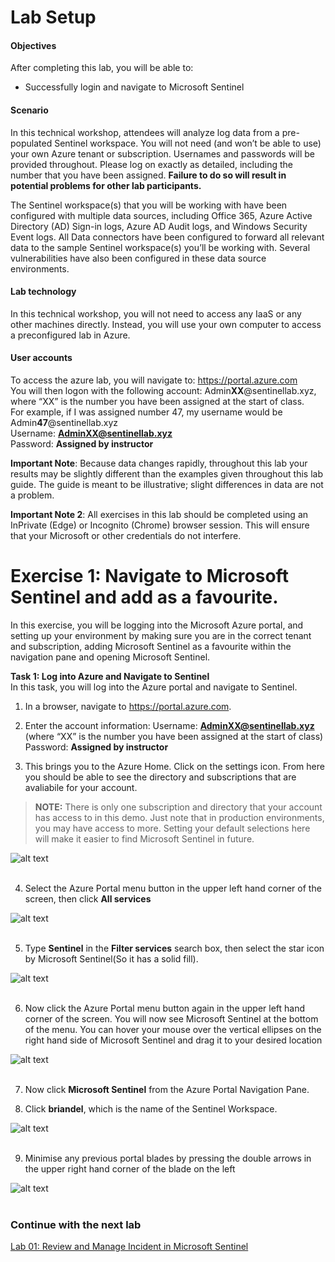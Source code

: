 # Lab Setup

#### Objectives

After completing this lab, you will be able to:

 - Successfully login and navigate to Microsoft Sentinel 

#### Scenario

In this technical workshop, attendees will analyze log data from a pre-populated Sentinel workspace. You will not need (and won’t be able to use) your own Azure tenant or subscription. Usernames and passwords will be provided throughout. Please log on exactly as detailed, including the number that you have been assigned. **Failure to do so will result in potential problems for other lab participants.**

The Sentinel workspace(s) that you will be working with have been configured with multiple data sources, including Office 365, Azure Active Directory (AD) Sign-in logs, Azure AD Audit logs, and Windows Security Event logs. All Data connectors have been configured to forward all relevant data to the sample Sentinel workspace(s) you’ll be working with. Several vulnerabilities have also been configured in these data source environments.

#### Lab technology
In this technical workshop, you will not need to access any IaaS or any other machines directly. Instead, you will use your own computer to access a preconfigured lab in Azure.

#### User accounts <br>
To access the azure lab, you will navigate to: https://portal.azure.com<br>
You will then logon with the following account:
Admin**XX**@sentinellab.xyz, where “XX” is the number you have been assigned at the start of class.<br>
For example, if I was assigned number 47, my username would be Admin**47**@sentinellab.xyz<br>
Username: **AdminXX@sentinellab.xyz**<br>
Password: **Assigned by instructor**

**Important Note**: Because data changes rapidly, throughout this lab your results may be slightly different than the examples given throughout this lab guide. The guide is meant to be illustrative; slight differences in data are not a problem.

**Important Note 2**: All exercises in this lab should be completed using an InPrivate (Edge) or Incognito (Chrome) browser session. This will ensure that your Microsoft or other credentials do not interfere.

# Exercise 1: Navigate to Microsoft Sentinel and add as a favourite.
In this exercise, you will be logging into the Microsoft Azure portal, and setting up your environment by making sure you are in the correct tenant and subscription, adding Microsoft Sentinel as a favourite within the navigation pane and opening Microsoft Sentinel.<br>

**Task 1: Log into Azure and Navigate to Sentinel**<br>
In this task, you will log into the Azure portal and navigate to Sentinel.

1.	In a browser, navigate to https://portal.azure.com.

2.	Enter the account information:
Username: **AdminXX@sentinellab.xyz** (where “XX” is the number you have been assigned at the start of class)<br>
Password: **Assigned by instructor**

3.	This brings you to the Azure Home. Click on the settings icon. From here you should be able to see the directory and subscriptions that are avaliabile for your account. 

> **NOTE:** There is only one subscription and directory that your account has access to in this demo. Just note that in production environments, you may have access to more. Setting your default selections here will make it easier to find Microsoft Sentinel in future. 

![alt text](screenshots/AzurePortal-DirectoryAndSubscriptions.png)<br><br>


4. Select the Azure Portal menu button in the upper left hand corner of the screen, then click **All services**

![alt text](screenshots/AzurePortal-SelectAllServices.png)<br><br>

5. Type **Sentinel** in the **Filter services** search box, then select the star icon by Microsoft Sentinel(So it has a solid fill).

![alt text](screenshots/AzurePortal-AllServicesSelectSentinel.png)<br><br>

6. Now click the Azure Portal menu button again in the upper left hand corner of the screen. You will now see Microsoft Sentinel at the bottom of the menu. You can hover your mouse over the vertical ellipses on the right hand side of Microsoft Sentinel and drag it to your desired location

![alt text](screenshots/AzurePortal-MoveSentinelFavourite.png)<br><br>

7. Now click **Microsoft Sentinel** from the Azure Portal Navigation Pane.

8.	Click **briandel**, which is the name of the Sentinel Workspace.

![alt text](screenshots/AzurePortal-SentinelResourceBlade.png)<br><br>

9. Minimise any previous portal blades by pressing the double arrows in the upper right hand corner of the blade on the left

![alt text](screenshots/MicrosoftSentinel-CollapseResourceBlade.png)<br><br>


### Continue with the next lab
<a href="../LAB01/README.MD" target="_blank">Lab 01: Review and Manage Incident in Microsoft Sentinel</a>
